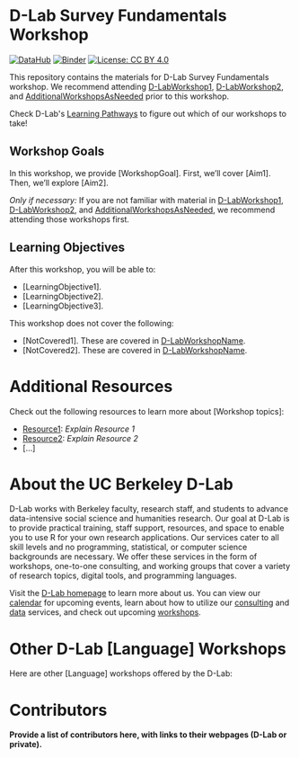 # D-Lab Survey Fundamentals Workshop

[![DataHub](https://img.shields.io/badge/launch-datahub-blue)](DATAHUB_LINK_HERE)
[![Binder](https://mybinder.org/badge_logo.svg)](BINDER_LINK_HERE)
[![License: CC BY 4.0](https://img.shields.io/badge/License-CC_BY_4.0-lightgrey.svg)](https://creativecommons.org/licenses/by/4.0/)

This repository contains the materials for D-Lab Survey Fundamentals workshop. We
recommend attending [D-LabWorkshop1](D-LabWorkshop1Link),
[D-LabWorkshop2](D-LabWorkshop2Link), and
[AdditionalWorkshopsAsNeeded](LinksToWorkshops) prior to this workshop.

Check D-Lab's [Learning Pathways](https://dlab-berkeley.github.io/dlab-workshops/python_path.html) to figure out which of our workshops to take!

## Workshop Goals

In this workshop, we provide [WorkshopGoal]. First, we’ll cover [Aim1]. Then,
we’ll explore [Aim2]. 

_Only if necessary:_ If you are not familiar with material in
[D-LabWorkshop1](D-LabWorkshop1Link), [D-LabWorkshop2](D-LabWorkshop2Link), and
[AdditionalWorkshopsAsNeeded](LinksToWorkshops), we recommend attending those
workshops first.

## Learning Objectives

After this workshop, you will be able to:

- [LearningObjective1].
- [LearningObjective2].
- [LearningObjective3].

This workshop does not cover the following:

- [NotCovered1]. These are covered in [D-LabWorkshopName](URL).
- [NotCovered2]. These are covered in [D-LabWorkshopName](URL).


# Additional Resources

Check out the following resources to learn more about [Workshop topics]:

* [Resource1](LinkToResource1): _Explain Resource 1_
* [Resource2](LinkToResource2): _Explain Resource 2_
* [...]


# About the UC Berkeley D-Lab

D-Lab works with Berkeley faculty, research staff, and students to advance data-intensive social science and humanities research. Our goal at D-Lab is to provide practical training, staff support, resources, and space to enable you to use R for your own research applications. Our services cater to all skill levels and no programming, statistical, or computer science backgrounds are necessary. We offer these services in the form of workshops, one-to-one consulting, and working groups that cover a variety of research topics, digital tools, and programming languages.  

Visit the [D-Lab homepage](https://dlab.berkeley.edu/) to learn more about us. You can view our [calendar](https://dlab.berkeley.edu/events/calendar) for upcoming events, learn about how to utilize our [consulting](https://dlab.berkeley.edu/consulting) and [data](https://dlab.berkeley.edu/data) services, and check out upcoming [workshops](https://dlab.berkeley.edu/events/workshops).


# Other D-Lab [Language] Workshops

Here are other [Language] workshops offered by the D-Lab:


# Contributors

**Provide a list of contributors here, with links to their webpages (D-Lab or
private).**
